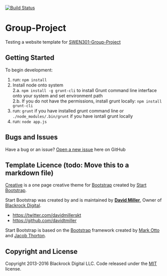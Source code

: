 [![Build Status](https://travis-ci.org/SWEN301-Group-Project/Group-Project.svg?branch=master)](https://travis-ci.org/SWEN301-Group-Project/Group-Project)
# Group-Project   
Testing a website template for [SWEN301-Group-Project](https://github.com/SWEN301-Group-Project/Group-Project)

## Getting Started

To begin development:   
1. run: `npm install`     
2. Install node onto system   
2.a. `npm install -g grunt-cli` to install Grunt command line interface onto your system and set environment path    
2.b. If you do not have the permissions, install grunt locally: `npm install grunt-cli`   
3. run: `grunt` if you have installed grunt command line or `./node_modules/.bin/grunt` if you have isntall grunt locally   
5. run: `node app.js`   

## Bugs and Issues

Have a bug or an issue? [Open a new issue](https://github.com/SWEN301-Group-Project/Group-Project/issues) here on GitHub

## Template Licence (todo: Move this to a markdown file)   
[Creative](http://startbootstrap.com/template-overviews/creative/) is a one page creative theme for [Bootstrap](http://getbootstrap.com/) created by [Start Bootstrap](http://startbootstrap.com/).   

Start Bootstrap was created by and is maintained by **[David Miller](http://davidmiller.io/)**, Owner of [Blackrock Digital](http://blackrockdigital.io/).   

* https://twitter.com/davidmillerskt
* https://github.com/davidtmiller

Start Bootstrap is based on the [Bootstrap](http://getbootstrap.com/) framework created by [Mark Otto](https://twitter.com/mdo) and [Jacob Thorton](https://twitter.com/fat).

## Copyright and License

Copyright 2013-2016 Blackrock Digital LLC. Code released under the [MIT](https://github.com/BlackrockDigital/startbootstrap-creative/blob/gh-pages/LICENSE) license.
